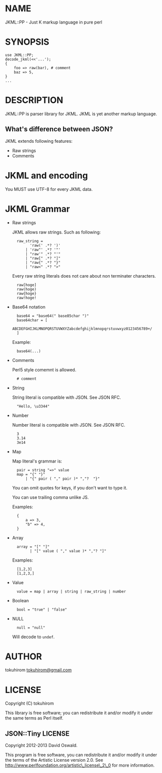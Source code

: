 # NAME

JKML::PP - Just K markup language in pure perl

# SYNOPSIS

    use JKML::PP;
    decode_jkml(<<'...');
    {
        foo => raw(bar), # comment
        baz => 5,
    }
    ...

# DESCRIPTION

JKML::PP is parser library for JKML. JKML is yet another markup language.

## What's difference between JSON?

JKML extends following features:

- Raw strings
- Comments

# JKML and encoding

You MUST use UTF-8 for every JKML data.

# JKML Grammar

- Raw strings

    JKML allows raw strings. Such as following:

        raw_string =
              'raw(' .*? ')'
            | 'raw"' .*? '"'
            | "raw'" .*? "'"
            | "raw[" .*? "]"
            | "raw{" .*? "}"
            | "raw<" .*? ">"

    Every raw string literals does not care about non terminater characters.

        raw[hoge]
        raw(hoge)
        raw{hoge}
        raw!hoge!

- Base64 notation

        base64 = "base64(" base85char ")"
        base64char = [
            ABCDEFGHIJKLMNOPQRSTUVWXYZabcdefghijklmnopqrstuvwxyz0123456789+/
        ]

    Example:

        base64(...)

- Comments

    Perl5 style comemnt is allowed.

        # comment

- String

    String literal is compatible with JSON. See JSON RFC.

        "Hello, \u3344"

- Number

    Number literal is compatible with JSON. See JSON RFC.

        3
        3.14
        3e14

- Map

    Map literal's grammar is:

        pair = string "=>" value
        map = "{" "}"
            | "{" pair ( "," pair )* ","?  "}"

    You can omit quotes for keys, if you don't want to type it.

    You can use trailing comma unlike JS.

    Examples:

        {
            a => 3,
            "b" => 4,
        }

- Array

        array = "[" "]"
              | "[" value ( "," value )* ","? "]"

    Examples:

        [1,2,3]
        [1,2,3,]

- Value

        value = map | array | string | raw_string | number
- Boolean

        bool = "true" | "false"
- NULL

        null = "null"

    Will decode to `undef`.

# AUTHOR

tokuhirom <tokuhirom@gmail.com>

# LICENSE

Copyright (C) tokuhirom

This library is free software; you can redistribute it and/or modify
it under the same terms as Perl itself.

## JSON::Tiny LICENSE

Copyright 2012-2013 David Oswald.

This program is free software, you can redistribute it and/or modify it under the terms of the Artistic License version 2.0.
See http://www.perlfoundation.org/artistic\_license\_2\_0 for more information.


